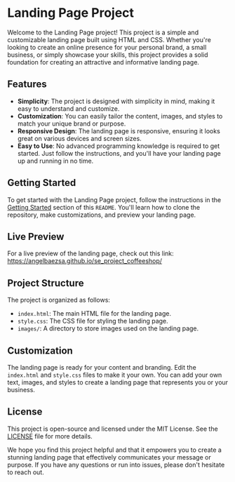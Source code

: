 # Landing Page Project

Welcome to the Landing Page project! This project is a simple and customizable landing page built using HTML and CSS. Whether you're looking to create an online presence for your personal brand, a small business, or simply showcase your skills, this project provides a solid foundation for creating an attractive and informative landing page.

## Features

- **Simplicity**: The project is designed with simplicity in mind, making it easy to understand and customize.
- **Customization**: You can easily tailor the content, images, and styles to match your unique brand or purpose.
- **Responsive Design**: The landing page is responsive, ensuring it looks great on various devices and screen sizes.
- **Easy to Use**: No advanced programming knowledge is required to get started. Just follow the instructions, and you'll have your landing page up and running in no time.

## Getting Started

To get started with the Landing Page project, follow the instructions in the [Getting Started](#getting-started) section of this `README`. You'll learn how to clone the repository, make customizations, and preview your landing page.

## Live Preview

For a live preview of the landing page, check out this link: https://angelbaezsa.github.io/se_project_coffeeshop/

## Project Structure

The project is organized as follows:
- `index.html`: The main HTML file for the landing page.
- `style.css`: The CSS file for styling the landing page.
- `images/`: A directory to store images used on the landing page.

## Customization

The landing page is ready for your content and branding. Edit the `index.html` and `style.css` files to make it your own. You can add your own text, images, and styles to create a landing page that represents you or your business.

## License

This project is open-source and licensed under the MIT License. See the [LICENSE](LICENSE) file for more details.

We hope you find this project helpful and that it empowers you to create a stunning landing page that effectively communicates your message or purpose. If you have any questions or run into issues, please don't hesitate to reach out.
